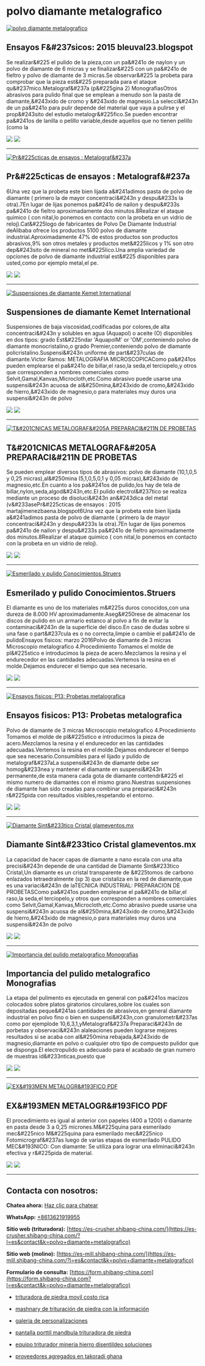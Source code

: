 # polvo diamante metalografico

<a href="https://swt.shibang-china.com/?l=es&img&k=polvo+diamante+metalografico" target="_blank">![polvo diamante metalografico](http://static.shibang-china.com/all-800x300/356.jpg)</a>

## Ensayos F&#237sicos: 2015 bleuval23.blogspot
Se realizar&#225 el pulido de la pieza,con un pa&#241o de naylon y un polvo de diamante de 6 micras y se finalizar&#225 con un pa&#241o de fieltro y polvo de diamante de 3 micras.Se observar&#225 la probeta para comprobar que la pieza est&#225 preparada para el ataque qu&#237mico.Metalograf&#237a (p&#225gina 2) MonografiasOtros abrasivos para pulido final que se emplean a menudo son la pasta de diamante,&#243xido de cromo y &#243xido de magnesio.La selecci&#243n de un pa&#241o para pulir depende del material que vaya a pulirse y el prop&#243sito del estudio metalogr&#225fico.Se pueden encontrar pa&#241os de lanilla o pelillo variable,desde aquellos que no tienen pelillo (como la


<a href="https://whatsapp.shibangsoft.com/WhatsApp.php" target="_blank" title="WhatsApp">![](http://static.shibang-china.com/icon/whatsapp.png)</a> <a href="https://swt.shibang-china.com/?l=es&icon&k=polvo+diamante+metalografico" target="_blank">![](http://static.shibang-china.com/icon/chat-es.png)</a>

---

<a href="https://swt.shibang-china.com/?l=es&img&k=polvo+diamante+metalografico" target="_blank">![Pr&#225cticas de ensayos : Metalograf&#237a](http://static.shibang-china.com/all-800x300/1096.jpg)</a>

## Pr&#225cticas de ensayos : Metalograf&#237a
6Una vez que la probeta este bien lijada a&#241adimos pasta de polvo de diamante ( primero la de mayor concentraci&#243n y despu&#233s la otra).7En lugar de lijas ponemos pa&#241o de nailon y despu&#233s pa&#241o de fieltro aproximadamente dos minutos.8Realizar el ataque quimico ( con nital,lo ponemos en contacto con la probeta en un vidrio de reloj).Cat&#225logo de fabricantes de Polvo De Diamante Industrial deAlibaba ofrece los productos 5100 polvo de diamante industrial.Aproximadamente 47% de estos productos son productos abrasivos,9% son otros metales y productos met&#225licos y 1% son otro dep&#243sito de mineral no met&#225lico.Una amplia variedad de opciones de polvo de diamante industrial est&#225 disponibles para usted,como por ejemplo metal,el pe.


<a href="https://whatsapp.shibangsoft.com/WhatsApp.php" target="_blank" title="WhatsApp">![](http://static.shibang-china.com/icon/whatsapp.png)</a> <a href="https://swt.shibang-china.com/?l=es&icon&k=polvo+diamante+metalografico" target="_blank">![](http://static.shibang-china.com/icon/chat-es.png)</a>

---

<a href="https://swt.shibang-china.com/?l=es&img&k=polvo+diamante+metalografico" target="_blank">![Suspensiones de diamante Kemet International](http://static.shibang-china.com/all-800x300/488.jpg)</a>

## Suspensiones de diamante Kemet International
Suspensiones de baja viscosidad,codificadas por colores,de alta concentraci&#243n y solubles en agua (Aquapol) o aceite (O) disponibles en dos tipos: grado Est&#225ndar 'AquapolM' or 'OM',conteniendo polvo de diamante monocristalino,o grado Premier,conteniendo polvo de diamante policristalino.Suspensi&#243n uniforme de part&#237culas de diamante.Victor Ramos: METALOGRAFIA MICROSCOPICAComo pa&#241os pueden emplearse el pa&#241o de billar,el raso,la seda,el terciopelo,y otros que corresponden a nombres comerciales como Selvit,Gamal,Kanvas,Microcloth,etc.Como abrasivo puede usarse una suspensi&#243n acuosa de al&#250mina,&#243xido de cromo,&#243xido de hierro,&#243xido de magnesio,o para materiales muy duros una suspensi&#243n de polvo


<a href="https://whatsapp.shibangsoft.com/WhatsApp.php" target="_blank" title="WhatsApp">![](http://static.shibang-china.com/icon/whatsapp.png)</a> <a href="https://swt.shibang-china.com/?l=es&icon&k=polvo+diamante+metalografico" target="_blank">![](http://static.shibang-china.com/icon/chat-es.png)</a>

---

<a href="https://swt.shibang-china.com/?l=es&img&k=polvo+diamante+metalografico" target="_blank">![T&#201CNICAS METALOGRAF&#205A PREPARACI&#211N DE PROBETAS](http://static.shibang-china.com/all-800x300/117.jpg)</a>

## T&#201CNICAS METALOGRAF&#205A PREPARACI&#211N DE PROBETAS
Se pueden emplear diversos tipos de abrasivos: polvo de diamante (10,1,0,5 y 0,25 micras),al&#250mina (5,1,0,5,0,1 y 0,05 micras),&#243xido de magnesio,etc.En cuanto a los pa&#241os de pulido,los hay de tela de billar,nylon,seda,algod&#243n,etc.El pulido electrol&#237tico se realiza mediante un proceso de disoluci&#243n an&#243dica del metal (v&#233asePr&#225cticas de ensayos : 2015 martajimenezbaena.blogspot6Una vez que la probeta este bien lijada a&#241adimos pasta de polvo de diamante ( primero la de mayor concentraci&#243n y despu&#233s la otra).7En lugar de lijas ponemos pa&#241o de nailon y despu&#233s pa&#241o de fieltro aproximadamente dos minutos.8Realizar el ataque quimico ( con nital,lo ponemos en contacto con la probeta en un vidrio de reloj).


<a href="https://whatsapp.shibangsoft.com/WhatsApp.php" target="_blank" title="WhatsApp">![](http://static.shibang-china.com/icon/whatsapp.png)</a> <a href="https://swt.shibang-china.com/?l=es&icon&k=polvo+diamante+metalografico" target="_blank">![](http://static.shibang-china.com/icon/chat-es.png)</a>

---

<a href="https://swt.shibang-china.com/?l=es&img&k=polvo+diamante+metalografico" target="_blank">![Esmerilado y pulido Conocimientos.Struers](http://static.shibang-china.com/all-800x300/954.jpg)</a>

## Esmerilado y pulido Conocimientos.Struers
El diamante es uno de los materiales m&#225s duros conocidos,con una dureza de 8.000 HV aproximadamente.Aseg&#250rese de almacenar los discos de pulido en un armario estanco al polvo a fin de evitar la contaminaci&#243n de la superficie del disco.En caso de dudas sobre si una fase o part&#237cula es o no correcta,limpie o cambie el pa&#241o de pulidoEnsayos fisicos: marzo 2016Polvo de diamante de 3 micras Microscopio metalografico 4.Procedimiento Tomamos el molde de pl&#225stico e introducimos la pieza de acero.Mezclamos la resina y el endurecedor en las cantidades adecuadas.Vertemos la resina en el molde.Dejamos endurecer el tiempo que sea necesario.


<a href="https://whatsapp.shibangsoft.com/WhatsApp.php" target="_blank" title="WhatsApp">![](http://static.shibang-china.com/icon/whatsapp.png)</a> <a href="https://swt.shibang-china.com/?l=es&icon&k=polvo+diamante+metalografico" target="_blank">![](http://static.shibang-china.com/icon/chat-es.png)</a>

---

<a href="https://swt.shibang-china.com/?l=es&img&k=polvo+diamante+metalografico" target="_blank">![Ensayos fisicos: P13: Probetas metalografica](http://static.shibang-china.com/all-800x300/1381.jpg)</a>

## Ensayos fisicos: P13: Probetas metalografica
Polvo de diamante de 3 micras Microscopio metalografico 4.Procedimiento Tomamos el molde de pl&#225stico e introducimos la pieza de acero.Mezclamos la resina y el endurecedor en las cantidades adecuadas.Vertemos la resina en el molde.Dejamos endurecer el tiempo que sea necesario.Consumibles para el lijado y pulido de metalograf&#237aLa suspensi&#243n de diamante debe ser homog&#233nea y mantener el diamante en suspensi&#243n permanente,de esta manera cada gota de diamante contendr&#225 el mismo numero de diamantes con el mismo grano.Nuestras suspensiones de diamante han sido creadas para combinar una preparaci&#243n r&#225pida con resultados visibles,respetando el entorno.


<a href="https://whatsapp.shibangsoft.com/WhatsApp.php" target="_blank" title="WhatsApp">![](http://static.shibang-china.com/icon/whatsapp.png)</a> <a href="https://swt.shibang-china.com/?l=es&icon&k=polvo+diamante+metalografico" target="_blank">![](http://static.shibang-china.com/icon/chat-es.png)</a>

---

<a href="https://swt.shibang-china.com/?l=es&img&k=polvo+diamante+metalografico" target="_blank">![Diamante Sint&#233tico Cristal glameventos.mx](http://static.shibang-china.com/all-800x300/659.jpg)</a>

## Diamante Sint&#233tico Cristal glameventos.mx
La capacidad de hacer capas de diamante a nano escala con una alta precisi&#243n depende de una cantidad de Diamante Sint&#233tico Cristal,Un diamante es un cristal transparente de &#225tomos de carbono enlazados tetraedralmente (sp 3) que cristaliza en la red de diamante,que es una variaci&#243n de laTECNICA INDUSTRIAL: PREPARACION DE PROBETASComo pa&#241os pueden emplearse el pa&#241o de billar,el raso,la seda,el terciopelo,y otros que corresponden a nombres comerciales como Selvit,Gamal,Kanvas,Microcloth,etc.Como abrasivo puede usarse una suspensi&#243n acuosa de al&#250mina,&#243xido de cromo,&#243xido de hierro,&#243xido de magnesio,o para materiales muy duros una suspensi&#243n de polvo


<a href="https://whatsapp.shibangsoft.com/WhatsApp.php" target="_blank" title="WhatsApp">![](http://static.shibang-china.com/icon/whatsapp.png)</a> <a href="https://swt.shibang-china.com/?l=es&icon&k=polvo+diamante+metalografico" target="_blank">![](http://static.shibang-china.com/icon/chat-es.png)</a>

---

<a href="https://swt.shibang-china.com/?l=es&img&k=polvo+diamante+metalografico" target="_blank">![Importancia del pulido metalografico Monografias](http://static.shibang-china.com/all-800x300/426.jpg)</a>

## Importancia del pulido metalografico Monografias
La etapa del pulimento es ejecutada en general con pa&#241os macizos colocados sobre platos giratorios circulares,sobre los cuales son depositadas peque&#241as cantidades de abrasivos,en general diamante industrial en polvo fino o bien en suspensi&#243n,con granulometr&#237as como por ejemplode 10,6,3,1,yMetalograf&#237a Preparaci&#243n de porbetas y observaci&#243n alaleaciones pueden lograrse mejores resultados si se acaba con al&#250mina rebajada,&#243xido de magnesio,diamante en polvo o cualquier otro tipo de compuesto pulidor que se disponga.El electropulido es adecuado para el acabado de gran numero de muestras id&#233nticas,puesto que


<a href="https://whatsapp.shibangsoft.com/WhatsApp.php" target="_blank" title="WhatsApp">![](http://static.shibang-china.com/icon/whatsapp.png)</a> <a href="https://swt.shibang-china.com/?l=es&icon&k=polvo+diamante+metalografico" target="_blank">![](http://static.shibang-china.com/icon/chat-es.png)</a>

---

<a href="https://swt.shibang-china.com/?l=es&img&k=polvo+diamante+metalografico" target="_blank">![EX&#193MEN METALOGR&#193FICO PDF](http://static.shibang-china.com/all-800x300/404.jpg)</a>

## EX&#193MEN METALOGR&#193FICO PDF
El procedimiento es igual al anterior con papeles (400 a 1200) o diamante en pasta desde 3 a 0,25 micrones.M&#225quina para esmerilado mec&#225nico M&#225quina para esmerilado mec&#225nico Fotomicrograf&#237as luego de varias etapas de esmerilado PULIDO MEC&#193NICO: Con diamante: Se utiliza para lograr una eliminaci&#243n efectiva y r&#225pida de material.

<a href="https://whatsapp.shibangsoft.com/WhatsApp.php" target="_blank" title="WhatsApp">![](http://static.shibang-china.com/icon/whatsapp.png)</a> <a href="https://swt.shibang-china.com/?l=es&icon&k=polvo+diamante+metalografico" target="_blank">![](http://static.shibang-china.com/icon/chat-es.png)</a>

---
## Contacta con nosotros:

**Chatea ahora:** [Haz clic para chatear](https://swt.shibang-china.com?l=es&contact&k=polvo+diamante+metalografico)

**WhatsApp:**  [+8613621919955](https://whatsapp.shibangsoft.com/WhatsApp.php)

**Sitio web (trituradora):** [https://es-crusher.shibang-china.com/](https://es-crusher.shibang-china.com/?l=es&contact&k=polvo+diamante+metalografico)

**Sitio web (molino):** [https://es-mill.shibang-china.com/](https://es-mill.shibang-china.com/?l=es&contact&k=polvo+diamante+metalografico)

**Formulario de consulta:** [https://form.shibang-china.com](https://form.shibang-china.com?l=es&contact&k=polvo+diamante+metalografico)

* [trituradora de piedra movil costo rica](../95/trituradora%20de%20piedra%20movil%20costo%20rica.md)

* [mashnary de trituración de piedra con la información](../81/mashnary%20de%20trituraci%C3%B3n%20de%20piedra%20con%20la%20informaci%C3%B3n.md)

* [galeria de personalizaciones](../89/galeria%20de%20personalizaciones.md)

* [pantalla porttil mandbula trituradora de piedra](../91/pantalla%20porttil%20mandbula%20trituradora%20de%20piedra.md)

* [equipo triturador mineria hierro disentildeo soluciones](../93/equipo%20triturador%20mineria%20hierro%20disentildeo%20soluciones.md)

* [proveedores agregados en takoradi ghana](../87/proveedores%20agregados%20en%20takoradi%20ghana.md)